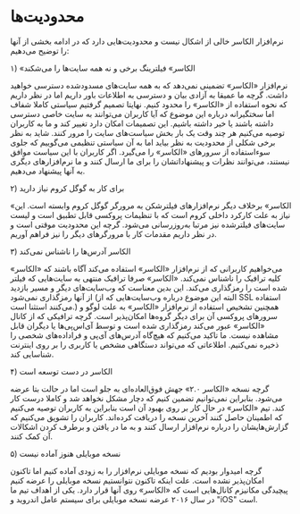 # محدودیت‌ها #


نرم‌افزار الكاسر خالی از اشکال نیست و محدودیت‌هایی دارد که در ادامه بخشی از آنها را توضیح می‌دهیم:

۱) «الكاسر» فیلترینگ برخی و نه همه سایت‌ها را می‌شکند

نرم‌افزار «الكاسر» تضمینی نمی‌دهد که به همه سایت‌های مسدودشده دسترسی خواهید داشت. گرچه ما عمیقا به آزادی بیان و دسترسی به اطلاعات باور داریم اما در نظر داریم که نحوه استفاده از «الكاسر» را محدود کنیم. نهایتا تصمیم گرفتیم سیاستی کاملا شفاف اما سختگیرانه درباره این موضوع که آیا کاربران می‌توانند به سایت خاصی دسترسی داشته باشند یا خیر داشته باشیم. این تصمیمات امکان دارد تغییر کند و ما به کاربران توصیه می‌کنیم هر چند وقت یک بار بخش سیاست‌های سایت را مرور کنند. شاید به نظر برخی شکلی از محدودیت به نظر بیاید اما به آن سیاستی تنظیمی می‌گوییم که جلوی سوءاستفاده از سرورهای «الكاسر» را می‌گیرد. اگر کاربران با این سیاست موافق نیستند، می‌توانند نظرات و پیشنهاداتشان را برای ما ارسال کنند و ما نرم‌افزارهای دیگری به آنها پیشنهاد می‌دهیم.



۲) برای کار به گوگل کروم نیاز دارید

«الكاسر» برخلاف دیگر نرم‌افزارهای فیلترشکن به مرورگر گوگل کروم وابسته است. این نیاز به علت کارکرد داخلی کروم است که با تنظیمات پروکسی قابل تطبیق است و لیست سایت‌های فیلترشده نیز مرتبا به‌روزرسانی می‌شود. گرچه این محدودیت موقتی است و در نظر داریم مقدمات کار با مرورگرهای دیگر را نیز فراهم آوریم.



۳) الكاسر آدرس‌ها را ناشناس نمی‌کند

می‌خواهیم کاربرانی که از نرم‌افزار «الكاسر» استفاده می‌کند آگاه باشند که «الكاسر» کلیه ترافیک را ناشناس نمی‌کند. «الكاسر» صرفا ترافیک منتهی به سایت‌هایی که فیلتر شده است را رمزگذاری می‌کند. این بدین معناست که وب‌سایت‌های دیگر و مسیر بازدید از آنها رمزگذاری نمی‌شود (البته این موضوع درباره وب‌سایت‌هایی که از  SSL استفاده می‌کنند استثنا است.) همچنین تشخیص استفاده از نرم‌افزار «الكاسر» به علت لوگو و سرورهای پروکسی آن برای دیگر گروه‌ها امکان‌پذیر است. گرچه ترافیکی که از کانال «الكاسر» عبور می‌کند رمزگذاری شده است و توسط آی‌اس‌پی‌ها یا دیگران قابل مشاهده نیست. ما تاکید می‌کنیم که هیچ‌گاه آدرس‌های آی‌پی و فراداده‌های شخصی را ذخیره نمی‌کنیم. اطلاعاتی که می‌تواند دستگاهی مشخص یا کاربری را بر روی اینترنت شناسایی کند.




۴) الكاسر در دست توسعه است

گرچه نسخه «الكاسر ۲.۰» جهش فوق‌العاده‌ای به جلو است اما در حالت بتا عرضه می‌شود. بنابراین نمی‌توانیم تضمین کنیم که دچار مشکل نخواهد شد و کاملا درست کار کند. تیم «الكاسر» در حال کار بر روی بهبود آن است بنابراین به کاربران توصیه می‌کنیم که اطمینان حاصل کنند آخرین نسخه را دریافت کرده‌اند. کاربران را تشویق می‌کنیم که گزارش‌هایشان را درباره نرم‌افزار ارسال کنند و به ما در یافتن و برطرف کردن اشکالات آن کمک کنند. 



۵) نسخه موبایلی هنوز آماده نیست

گرچه امیدوار بودیم که نسخه موبایلی نرم‌افزار را به زودی آماده کنیم اما تاکنون امکان‌پذیر نشده است. علت اینکه تاکنون نتوانستیم نسخه موبایلی را عرضه کنیم پیچیدگی مکانیزم کانال‌هایی است که «الكاسر» روی آنها قرار دارد. یکی از اهداف تیم ما در سال ۲۰۱۶ عرضه نسخه موبایلی برای سیستم عامل اندروید و "iOS" است.
